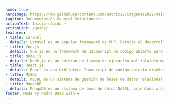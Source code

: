 ```yaml
---
home: true
heroImage: https://raw.githubusercontent.com/petrix12/imagenes2022/main/Soluciones%2B%2B/solucionespp.png
tagline: Documentación General Soluciones++
actionText: Inicio rápido →
actionLink: /guide/
features:
- title: Laravel
  details: Laravel es un popular framework de PHP. Permite el desarrollo de aplicaciones web totalmente personalizadas de elevada calidad. Laravel es un framework PHP.
- title: Vue.js
  details: Vue.js es un framework de JavaScript de código abierto para la construcción de interfaces de usuario y aplicaciones de una sola página.
- title: Node.js
  details: Node.js es un entorno en tiempo de ejecución multiplataforma, de código abierto, para la capa del servidor basado en el lenguaje de programación JavaScript, asíncrono, con E/S de datos en una arquitectura orientada a eventos y basado en el motor V8 de Google.
- title: React.js
  details: React es una biblioteca Javascript de código abierto diseñada para crear interfaces de usuario con el objetivo de facilitar el desarrollo de aplicaciones en una sola página.
- title: MySQL
  details: MySQL es un sistema de gestión de bases de datos relacional desarrollado bajo licencia dual.
- title: MongoDB
  details: MongoDB es un sistema de base de datos NoSQL, orientado a documentos y de código abierto.
footer: Made by Pedro Bazó with ❤️
---
```


